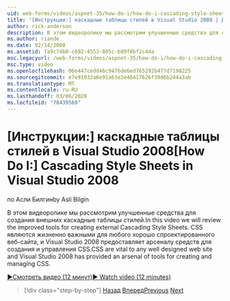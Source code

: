 ```yaml
---
uid: web-forms/videos/aspnet-35/how-do-i/how-do-i-cascading-style-sheets-in-visual-studio-2008
title: '[Инструкции:] каскадные таблицы стилей в Visual Studio 2008 | Документация Майкрософт'
author: rick-anderson
description: В этом видеоролике мы рассмотрим улучшенные средства для создания внешних каскадные таблицы стилей. CSS являются жизненно важными для любого хорошо спроектированного веб-сайта и Visual Studio 2...
ms.author: riande
ms.date: 02/14/2008
ms.assetid: fa9c74b0-c692-4553-805c-b89f8bf2c4da
msc.legacyurl: /web-forms/videos/aspnet-35/how-do-i/how-do-i-cascading-style-sheets-in-visual-studio-2008
msc.type: video
ms.openlocfilehash: 06e447cedd46c9476de6ed765292b477d7198225
ms.sourcegitcommit: e7e91932a6e91a63e2e46417626f39d6b244a3ab
ms.translationtype: MT
ms.contentlocale: ru-RU
ms.lasthandoff: 03/06/2020
ms.locfileid: "78439560"
---
```

# <a name="how-do-i-cascading-style-sheets-in-visual-studio-2008"></a><span data-ttu-id="b4aa2-104">[Инструкции:] каскадные таблицы стилей в Visual Studio 2008</span><span class="sxs-lookup"><span data-stu-id="b4aa2-104">[How Do I:] Cascading Style Sheets in Visual Studio 2008</span></span>

<span data-ttu-id="b4aa2-105">по Асли Билгин</span><span class="sxs-lookup"><span data-stu-id="b4aa2-105">by Asli Bilgin</span></span>

<span data-ttu-id="b4aa2-106">В этом видеоролике мы рассмотрим улучшенные средства для создания внешних каскадные таблицы стилей.</span><span class="sxs-lookup"><span data-stu-id="b4aa2-106">In this video we will review the improved tools for creating external Cascading Style Sheets.</span></span> <span data-ttu-id="b4aa2-107">CSS являются жизненно важными для любого хорошо спроектированного веб-сайта, и Visual Studio 2008 предоставляет арсеналу средств для создания и управления CSS.</span><span class="sxs-lookup"><span data-stu-id="b4aa2-107">CSS are vital to any well designed web site and Visual Studio 2008 has provided an arsenal of tools for creating and managing CSS.</span></span>

[<span data-ttu-id="b4aa2-108">&#9654;Смотреть видео (12 минут)</span><span class="sxs-lookup"><span data-stu-id="b4aa2-108">&#9654; Watch video (12 minutes)</span></span>](https://channel9.msdn.com/Blogs/ASP-NET-Site-Videos/how-do-i-cascading-style-sheets-in-visual-studio-2008)

> [!div class="step-by-step"]
> <span data-ttu-id="b4aa2-109">[Назад](how-do-i-create-nested-master-page-in-visual-studio-2008.md)
> [Вперед](how-do-i-working-with-visual-studio-2008-net-framework.md)</span><span class="sxs-lookup"><span data-stu-id="b4aa2-109">[Previous](how-do-i-create-nested-master-page-in-visual-studio-2008.md)
[Next](how-do-i-working-with-visual-studio-2008-net-framework.md)</span></span>
